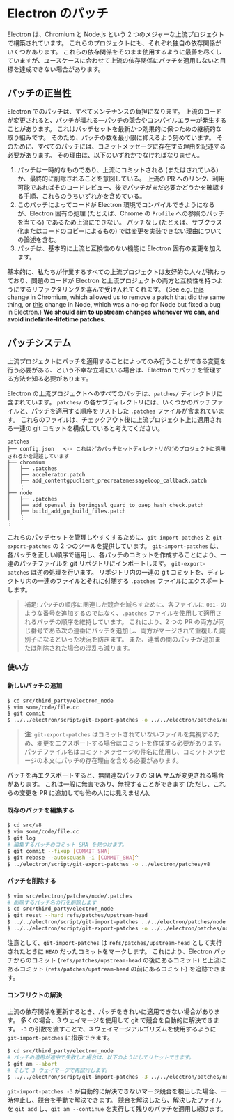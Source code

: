 # Electron のパッチ

Electron は、Chromium と Node.js という 2 つのメジャーな上流プロジェクトで構築されています。 これらのプロジェクトにも、それぞれ独自の依存関係がいくつかあります。 これらの依存関係をそのまま使用するように最善を尽くしていますが、ユースケースに合わせて上流の依存関係にパッチを適用しないと目標を達成できない場合があります。

## パッチの正当性

Electron でのパッチは、すべてメンテナンスの負担になります。 上流のコードが変更されると、パッチが壊れる―パッチの競合やコンパイルエラーが発生することがあります。 これはパッチセットを最新かつ効果的に保つための継続的な取り組みです。 そのため、パッチの数を最小限に抑えるよう努めています。 そのために、すべてのパッチには、コミットメッセージに存在する理由を記述する必要があります。 その理由は、以下のいずれかでなければなりません。

1. パッチは一時的なものであり、上流にコミットされる (またはされている) か、最終的に削除されることを意図している。 上流の PR へのリンク、利用可能であればそのコードレビュー、後でパッチがまだ必要かどうかを確認する手順、これらのうちいずれかを含めている。
2. このパッチによってコードが Electron 環境でコンパイルできようになるが、Electron 固有の処理 (たとえば、Chrome の `Profile` への参照のパッチを当てる) であるため上流にできない。 パッチなし (たとえば、サブクラス化またはコードのコピーによるもの) では変更を実装できない理由についての論述を含む。
3. パッチは、基本的に上流と互換性のない機能に Electron 固有の変更を加えます。

基本的に、私たちが作業するすべての上流プロジェクトは友好的な人々が携わっており、問題のコードが Electron と上流プロジェクトの両方と互換性を持つようにするリファクタリングを喜んで受け入れてくれます。 (See e.g. [this](https://chromium-review.googlesource.com/c/chromium/src/+/1637040) change in Chromium, which allowed us to remove a patch that did the same thing, or [this](https://github.com/nodejs/node/pull/22110) change in Node, which was a no-op for Node but fixed a bug in Electron.) **We should aim to upstream changes whenever we can, and avoid indefinite-lifetime patches**.

## パッチシステム

上流プロジェクトにパッチを適用することによってのみ行うことができる変更を行う必要がある、という不幸な立場にいる場合は、Electron でパッチを管理する方法を知る必要があります。

Electron の上流プロジェクトへのすべてのパッチは、`patches/` ディレクトリに含まれています。 `patches/` の各サブディレクトリには、いくつかのパッチファイルと、パッチを適用する順序をリストした `.patches` ファイルが含まれています。 これらのファイルは、チェックアウト後に上流プロジェクト上に適用される一連の git コミットを構成していると考えてください。

```text
patches
├── config.json   <-- これはどのパッチセットディレクトリがどのプロジェクトに適用されるかを記述しています
├── chromium
│   ├── .patches
│   ├── accelerator.patch
│   ├── add_contentgpuclient_precreatemessageloop_callback.patch
│   ⋮
├── node
│   ├── .patches
│   ├── add_openssl_is_boringssl_guard_to_oaep_hash_check.patch
│   ├── build_add_gn_build_files.patch
│   ⋮
⋮
```

これらのパッチセットを管理しやすくするために、`git-import-patches` と `git-export-patches` の 2 つのツールを提供しています。 `git-import-patches` は、各パッチを正しい順序で適用し、各パッチのコミットを作成することにより、一連のパッチファイルを git リポジトリにインポートします。 `git-export-patches` は逆の処理を行います。 リポジトリ内の一連の git コミットを、ディレクトリ内の一連のファイルとそれに付随する `.patches` ファイルにエクスポートします。

> 補足: パッチの順序に関連した競合を減らすために、各ファイルに `001-` のような番号を追加するのではなく、`.patches` ファイルを使用して適用されるパッチの順序を維持しています。 これにより、2 つの PR の両方が同じ番号である次の連番にパッチを追加し、両方がマージされて重複した識別子になるといった状況を防ぎます。 また、連番の間のパッチが追加または削除された場合の混乱も減ります。

### 使い方

#### 新しいパッチの追加
```bash
$ cd src/third_party/electron_node
$ vim some/code/file.cc
$ git commit
$ ../../electron/script/git-export-patches -o ../../electron/patches/node
```

> **注**: `git-export-patches` はコミットされていないファイルを無視するため、変更をエクスポートする場合はコミットを作成する必要があります。 パッチファイル名はコミットメッセージの件名に使用し、コミットメッセージの本文にパッチの存在理由を含める必要があります。

パッチを再エクスポートすると、無関連なパッチの SHA サムが変更される場合があります。 これは一般に無害であり、無視することができます (ただし、これらの変更を PR に追加しても他の人には見えません)。

#### 既存のパッチを編集する
```bash
$ cd src/v8
$ vim some/code/file.cc
$ git log
# 編集するパッチのコミット SHA を見つけます。
$ git commit --fixup [COMMIT_SHA]
$ git rebase --autosquash -i [COMMIT_SHA]^
$ ../electron/script/git-export-patches -o ../electron/patches/v8
```

#### パッチを削除する
```bash
$ vim src/electron/patches/node/.patches
# 削除するパッチ名の行を削除します
$ cd src/third_party/electron_node
$ git reset --hard refs/patches/upstream-head
$ ../../electron/script/git-import-patches ../../electron/patches/node
$ ../../electron/script/git-export-patches -o ../../electron/patches/node
```

注意として、`git-import-patches` は `refs/patches/upstream-head` として実行されたときに `HEAD` だったコミットをマークします。 これにより、Electron パッチからのコミット (`refs/patches/upstream-head` の後にあるコミット) と上流にあるコミット (`refs/patches/upstream-head` の前にあるコミット) を追跡できます。

#### コンフリクトの解決
上流の依存関係を更新するとき、パッチをきれいに適用できない場合があります。 多くの場合、3 ウェイマージを使用して git で競合を自動的に解決できます。 `-3` の引数を渡すことで、3 ウェイマージアルゴリズムを使用するように `git-import-patches` に指示できます。

```bash
$ cd src/third_party/electron_node
# パッチの適用が途中で失敗した場合は、以下のようにしてリセットできます。
$ git am --abort
# そして 3 ウェイマージで再試行します。
$ ../../electron/script/git-import-patches -3 ../../electron/patches/node
```

`git-import-patches -3` が自動的に解決できないマージ競合を検出した場合、一時停止し、競合を手動で解決できます。 競合を解決したら、解決したファイルを `git add` し、`git am --continue` を実行して残りのパッチを適用し続けます。
